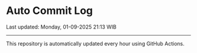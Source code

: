 # Auto Commit Log

Last updated: Monday, 01-09-2025 21:13 WIB

---

This repository is automatically updated every hour using GitHub Actions.
